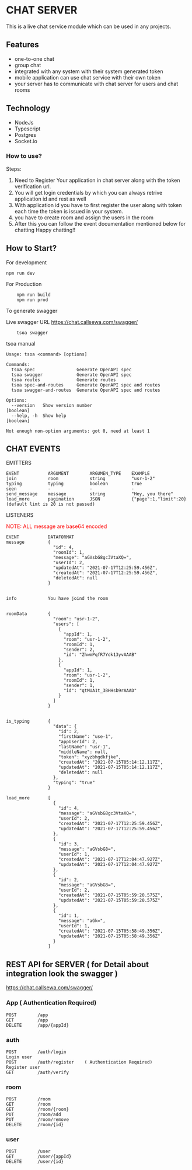 # CHAT SERVER
This is a live chat service module which can be used in any projects.

## Features
- one-to-one chat
- group chat
- integrated with any system with their system generated token
- mobile application can use chat service with their own token
- your server has to communicate with chat server for users and chat rooms

## Technology
- NodeJs 
- Typescript
- Postgres
- Socket.io

### How to use?
Steps:
1. Need to Register Your application in chat server along with the token verification url.
2. You will get login credentials by which you can always retrive application id  and rest as well
3. With application id you have to first register the user along with token each time the token is issued in your system.
4. you have to create room and assign the users in the room
5. After this you can follow the event documentation mentioned below for chatting
Happy chatting!!


## How to Start?
 For development

 ```
 npm run dev
 ```
 
For Production 

```
    npm run build
    npm run prod
```

To generate swagger

Live swagger URL https://chat.callsewa.com/swagger/

```
    tsoa swagger
```

tsoa manual
```shell
Usage: tsoa <command> [options]

Commands:
  tsoa spec                Generate OpenAPI spec
  tsoa swagger             Generate OpenAPI spec
  tsoa routes              Generate routes
  tsoa spec-and-routes     Generate OpenAPI spec and routes
  tsoa swagger-and-routes  Generate OpenAPI spec and routes

Options:
  --version   Show version number                                      [boolean]
  --help, -h  Show help                                                [boolean]

Not enough non-option arguments: got 0, need at least 1

```

## CHAT EVENTS

EMITTERS
```
EVENT           ARGUMENT        ARGUMEN_TYPE    EXAMPLE
join            room            string          "usr-1-2"
typing          typing          boolean         true
seen            -               -               -
send_message    message         string          "Hey, you there"
load_more       pagination      JSON            {"page":1,"limit":20} (default limt is 20 is not passed)

```

LISTENERS
<div style="color: red">NOTE: ALL message are base64 encoded</div>

```
EVENT           DATAFORMAT
message         {
                  "id": 4,
                  "roomId": 1,
                  "message": "aGVsbG8gc3VtaXQ=",
                  "userId": 2,
                  "updatedAt": "2021-07-17T12:25:59.456Z",
                  "createdAt": "2021-07-17T12:25:59.456Z",
                  "deletedAt": null
                }
                
                
info            You have joind the room


roomData        {
                  "room": "usr-1-2",
                  "users": [
                    {
                      "appId": 1,
                      "room": "usr-1-2",
                      "roomId": 1,
                      "sender": 2,
                      "id": "ZhwmPqfR7Ydk13yvAAAB"
                    },
                    {
                      "appId": 1,
                      "room": "usr-1-2",
                      "roomId": 1,
                      "sender": 1,
                      "id": "qtMUA1t_3BHHsb9rAAAD"
                    }
                  ]
                }
                
                
is_typing       {
                  "data": {
                    "id": 2,
                    "firstName": "use-1",
                    "appUserId": 2,
                    "lastName": "usr-1",
                    "middleName": null,
                    "token": "xyzbhgdkfjke",
                    "createdAt": "2021-07-15T05:14:12.117Z",
                    "updatedAt": "2021-07-15T05:14:12.117Z",
                    "deletedAt": null
                  },
                  "typing": "true"
                }
                
load_more       [
                  {
                    "id": 4,
                    "message": "aGVsbG8gc3VtaXQ=",
                    "userId": 2,
                    "createdAt": "2021-07-17T12:25:59.456Z",
                    "updatedAt": "2021-07-17T12:25:59.456Z"
                  },
                  {
                    "id": 3,
                    "message": "aGVsbG8=",
                    "userId": 1,
                    "createdAt": "2021-07-17T12:04:47.927Z",
                    "updatedAt": "2021-07-17T12:04:47.927Z"
                  },
                  {
                    "id": 2,
                    "message": "aGVsbG8=",
                    "userId": 2,
                    "createdAt": "2021-07-15T05:59:20.575Z",
                    "updatedAt": "2021-07-15T05:59:20.575Z"
                  },
                  {
                    "id": 1,
                    "message": "aGk=",
                    "userId": 1,
                    "createdAt": "2021-07-15T05:58:49.356Z",
                    "updatedAt": "2021-07-15T05:58:49.356Z"
                  }
                ]
```

## REST API for SERVER ( for Detail about integration look the swagger )
https://chat.callsewa.com/swagger/
### App ( Authentication Required)
```
POST        ​/app
GET         ​/app
DELETE      ​/app​/{appId}
```
### auth
```
POST        ​/auth​/login
Login user
POST        ​/auth​/register    ( Authentication Required)
Register user
GET         ​/auth​/verify
```
### room 
```
POST        ​/room
GET         ​/room
GET         ​/room​/{room}
PUT         ​/room​/add
PUT         ​/room​/remove
DELETE      ​/room​/{id}
```
### user
```
POST        ​/user
GET         ​/user​/{appId}
DELETE      ​/user​/{id}
```